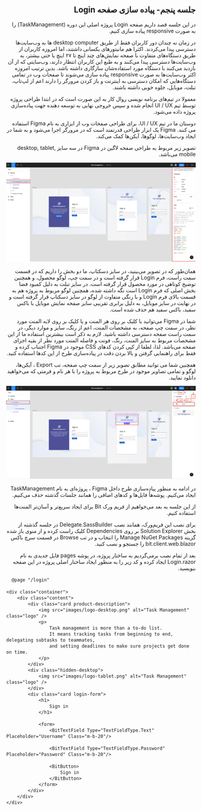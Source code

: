 
<div dir="rtl">
  
## جلسه پنجم- پیاده سازی صفحه Login
  
در این جلسه قصد داریم صفحه Login پروژه اصلی این دوره (TaskManagement) را به صورت responsive پیاده سازی کنیم.

در زمان نه چندان دور کاربران فقط از طریق desktop computer ها به وب‌سایت‌ها دسترسی پیدا می‌کردند. اکثرا هم مانیتورهای یکسانی داشتند، اما امروزه کاربران از طریق دستگاه‌های متفاوت با صفحه نمایش‌های چند اینچ تا ۲۷ اینچ یا حتی بیشتر، به وب‌سایت‌ها دسترسی پیدا می‌کنند و به طبع این کاربران انتظار دارند، وب‌‌سایتی که از آن بازدید می‌کنند با دستگاه مورد استفاده‌شان سازگاری داشته باشد. بدین ترتیب امروزه اکثر وب‌سایت‌ها به صورت responsive پیاده سازی می‌شوند تا صفحات وب در تمامی دستگاه‌هایی که امکان دسترسی به اینترنت و باز کردن مرورگر را دارند اعم از لپ‌تاپ، تبلت، موبایل، جلوه خوبی داشته باشند.

معمولا در تیم‌های برنامه نویسی روال کار به این صورت است که در ابتدا طراحی پروژه توسط تیم UI / UX انجام شده و سپس خروجی نهایی به توسعه دهنده جهت پیاده‌سازی پروژه داده می‌شود.

دوستان ما در تیم UI / UX، برای طراحی صفحات وب از ابزاری به نام Figma استفاده می کنند. Figma یک ابزار طراحی قدرتمند است که در مرورگر اجرا می‌شود و به شما در ایجاد وب‌سایت‌ها، لوگوها، آیکن‌ها کمک می‌کند.

تصویر زیر مربوط به طراحی صفحه لاگین در Figma در سه سایز desktop, tablet, mobile می‌باشد.

<img src="images/img-11.png" />
  
همان‌طور که در تصویر می‌بینید، در سایز دسکتاپ، ما دو بخش را داریم که در قسمت سمت راست، فرم Login  قرار گرفته  است و در سمت چپ، لوگو محصول، و همچنین توضیح کوتاهی در مورد محصول قرار گرفته است. در سایز تبلت به دلیل کمبود فضا بخش اصلی که فرم Login است نگه داشته شده، همچنین لوگو مربوط به پروژه هم به قسمت بالای فرم Login و با رنگی متفاوت از لوگو در سایز دسکتاپ قرار گرفته است و در نهایت در سایز موبایل، به دلیل برابری تقریبی سایز صفحه نمایش موبایل با باکس سفید، باکس سفید هم حذف شده است.

شما در Figma  می‌توانید با کلیک بر روی هر المنت و یا کلیک بر روی لایه المنت مورد نظر، در سمت چپ صفحه، به مشخصات المنت، اعم از رنگ، سایز و موارد دیگر، در سمت راست صفحه دسترسی داشته باشید.
لازم به ذکر است بیشترین استفاده ما از این مشخصات مربوط به سایز المنت، رنگ، فونت و فاصله المنت مورد نظر از بقیه اجزای صفحه می‌باشد. لذا، لطفا از کپی کردن کدهای CSS موجود در Figma اجتناب کرده و فقط برای راهنمایی گرفتن و بالا بردن دقت در پیاده‌سازی طرح از این کدها استفاده کنید.
  
همچنین شما می توانید مطابق تصویر زیر از سمت چپ صفحه، تب Export ، آیکن‌ها، لوگو و تمامی تصاویر موجود در طرح مربوط به پروژه را با هر نام و فرمتی که می‌خواهید دانلود نمایید. 

  
<img src="images/img-22.png" />
 
در ادامه به منظور پیاده‌سازی طرح داخل Figma ، پروژه‌ای به نام  TaskManagement ایجاد می‌کنیم. پوشه‌هاُ فایل‌ها و کدهای اضافی را همانند جلسات گذشته حذف می‌کنیم.

از این جلسه به بعد می‌خواهیم از فریم ورک ‌Bit برای ایجاد سریع‌تر و آسان‌تر المنت‌ها استفاده کنیم. 


برای نصب این فریم‌ورک، همانند نصب Delegate.SassBuilder در جلسه گذشته از بخش Solution Explorer بر روی Dependencies کلیک راست کرده و از منوی باز شده گزینه Manage NuGet Packages را انتخاب و در تب ‌‌Browse در قسمت سرچ باکس bit.client.web.blazor را جستجو و نصب کنید.

بعد از تمام نصب برمی‌گردیم به ساختار پروژه، در پوشه pages  فایل جدیدی به نام Login.razor ایجاد کرده و کد زیر را به منظور ایجاد ساختار اصلی پروژه در این صفحه بنویسید. 

  
  
  <div dir="ltr">

  ```razor
    @page "/login"

  <div class="container">
      <div class="content">
          <div class="card product-description">
              <img src="images/logo-desktop.png" alt="Task Management" class="logo" />
              <p>
                  Task management is more than a to-do list.
                  It means tracking tasks from beginning to end, delegating subtasks to teammates,
                  and setting deadlines to make sure projects get done on time.
              </p>
          </div>
          <div class="hidden-desktop">
              <img src="images/logo-tablet.png" alt="Task Management" class="logo" />
          </div>
          <div class="card login-form">
              <h1>
                  Sign in
              </h1>

              <form>
                  <BitTextField Type="TextFieldType.Text" Placeholder="Username" Class="m-b-20"/>

                  <BitTextField Type="TextFieldType.Password" Placeholder="Password" Class="m-b-20"/>

                  <BitButton>
                      Sign in
                  </BitButton>
              </form>
          </div>
      </div>
  </div>
   
  ```
    
  </div>
  
</div>

